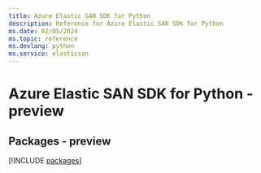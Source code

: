 ```yaml
---
title: Azure Elastic SAN SDK for Python
description: Reference for Azure Elastic SAN SDK for Python
ms.date: 02/05/2024
ms.topic: reference
ms.devlang: python
ms.service: elasticsan
---
```

# Azure Elastic SAN SDK for Python - preview
## Packages - preview
[!INCLUDE [packages](elastic-san-index.md)]